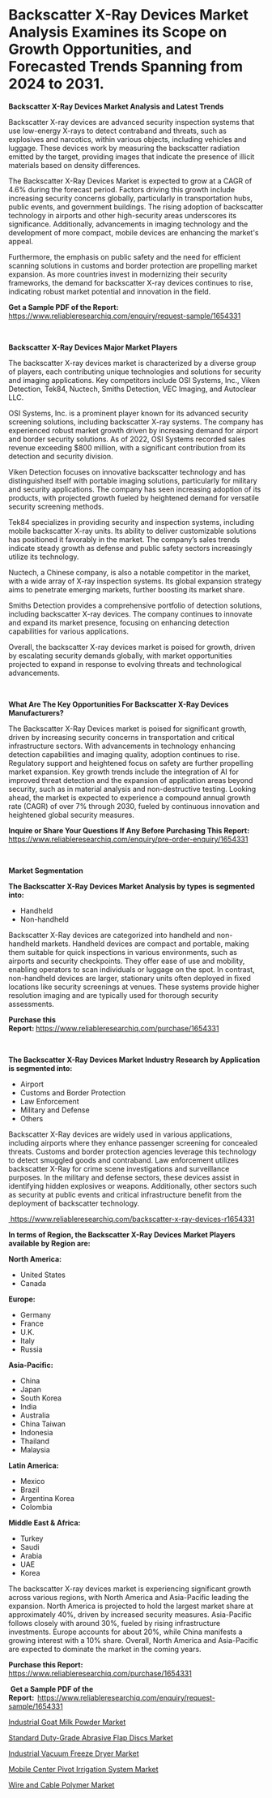 <p><h1>Backscatter X-Ray Devices Market Analysis Examines its Scope on Growth Opportunities, and Forecasted Trends Spanning from 2024 to 2031.</h1></p><p><strong>Backscatter X-Ray Devices Market Analysis and Latest Trends</strong></p>
<p><p>Backscatter X-ray devices are advanced security inspection systems that use low-energy X-rays to detect contraband and threats, such as explosives and narcotics, within various objects, including vehicles and luggage. These devices work by measuring the backscatter radiation emitted by the target, providing images that indicate the presence of illicit materials based on density differences.</p><p>The Backscatter X-Ray Devices Market is expected to grow at a CAGR of 4.6% during the forecast period. Factors driving this growth include increasing security concerns globally, particularly in transportation hubs, public events, and government buildings. The rising adoption of backscatter technology in airports and other high-security areas underscores its significance. Additionally, advancements in imaging technology and the development of more compact, mobile devices are enhancing the market's appeal. </p><p>Furthermore, the emphasis on public safety and the need for efficient scanning solutions in customs and border protection are propelling market expansion. As more countries invest in modernizing their security frameworks, the demand for backscatter X-ray devices continues to rise, indicating robust market potential and innovation in the field.</p></p>
<p><strong>Get a Sample PDF of the Report:&nbsp;</strong> <a href="https://www.reliableresearchiq.com/enquiry/request-sample/1654331?utm_campaign=1087&utm_medium=2&utm_source=Github&utm_content=ia&utm_term=27102024&utm_id=backscatter-x-ray-devices">https://www.reliableresearchiq.com/enquiry/request-sample/1654331</a></p>
<p>&nbsp;</p>
<p><strong>Backscatter X-Ray Devices Major Market Players</strong></p>
<p><p>The backscatter X-ray devices market is characterized by a diverse group of players, each contributing unique technologies and solutions for security and imaging applications. Key competitors include OSI Systems, Inc., Viken Detection, Tek84, Nuctech, Smiths Detection, VEC Imaging, and Autoclear LLC.</p><p>OSI Systems, Inc. is a prominent player known for its advanced security screening solutions, including backscatter X-ray systems. The company has experienced robust market growth driven by increasing demand for airport and border security solutions. As of 2022, OSI Systems recorded sales revenue exceeding $800 million, with a significant contribution from its detection and security division.</p><p>Viken Detection focuses on innovative backscatter technology and has distinguished itself with portable imaging solutions, particularly for military and security applications. The company has seen increasing adoption of its products, with projected growth fueled by heightened demand for versatile security screening methods.</p><p>Tek84 specializes in providing security and inspection systems, including mobile backscatter X-ray units. Its ability to deliver customizable solutions has positioned it favorably in the market. The company’s sales trends indicate steady growth as defense and public safety sectors increasingly utilize its technology.</p><p>Nuctech, a Chinese company, is also a notable competitor in the market, with a wide array of X-ray inspection systems. Its global expansion strategy aims to penetrate emerging markets, further boosting its market share.</p><p>Smiths Detection provides a comprehensive portfolio of detection solutions, including backscatter X-ray devices. The company continues to innovate and expand its market presence, focusing on enhancing detection capabilities for various applications.</p><p>Overall, the backscatter X-ray devices market is poised for growth, driven by escalating security demands globally, with market opportunities projected to expand in response to evolving threats and technological advancements.</p></p>
<p>&nbsp;</p>
<p><strong>What Are The Key Opportunities For Backscatter X-Ray Devices Manufacturers?</strong></p>
<p><p>The Backscatter X-Ray Devices market is poised for significant growth, driven by increasing security concerns in transportation and critical infrastructure sectors. With advancements in technology enhancing detection capabilities and imaging quality, adoption continues to rise. Regulatory support and heightened focus on safety are further propelling market expansion. Key growth trends include the integration of AI for improved threat detection and the expansion of application areas beyond security, such as in material analysis and non-destructive testing. Looking ahead, the market is expected to experience a compound annual growth rate (CAGR) of over 7% through 2030, fueled by continuous innovation and heightened global security measures.</p></p>
<p><strong>Inquire or Share Your Questions If Any Before Purchasing This Report:</strong> <a href="https://www.reliableresearchiq.com/enquiry/pre-order-enquiry/1654331?utm_campaign=1087&utm_medium=2&utm_source=Github&utm_content=ia&utm_term=27102024&utm_id=backscatter-x-ray-devices">https://www.reliableresearchiq.com/enquiry/pre-order-enquiry/1654331</a></p>
<p>&nbsp;</p>
<p><strong>Market Segmentation</strong></p>
<p><strong>The Backscatter X-Ray Devices Market Analysis by types is segmented into:</strong></p>
<p><ul><li>Handheld</li><li>Non-handheld</li></ul></p>
<p><p>Backscatter X-Ray devices are categorized into handheld and non-handheld markets. Handheld devices are compact and portable, making them suitable for quick inspections in various environments, such as airports and security checkpoints. They offer ease of use and mobility, enabling operators to scan individuals or luggage on the spot. In contrast, non-handheld devices are larger, stationary units often deployed in fixed locations like security screenings at venues. These systems provide higher resolution imaging and are typically used for thorough security assessments.</p></p>
<p><strong>Purchase this Report:&nbsp;</strong><a href="https://www.reliableresearchiq.com/purchase/1654331?utm_campaign=1087&utm_medium=2&utm_source=Github&utm_content=ia&utm_term=27102024&utm_id=backscatter-x-ray-devices">https://www.reliableresearchiq.com/purchase/1654331</a></p>
<p>&nbsp;</p>
<p><strong>The Backscatter X-Ray Devices Market Industry Research by Application is segmented into:</strong></p>
<p><ul><li>Airport</li><li>Customs and Border Protection​</li><li>Law Enforcement</li><li>Military and Defense​</li><li>Others</li></ul></p>
<p><p>Backscatter X-Ray devices are widely used in various applications, including airports where they enhance passenger screening for concealed threats. Customs and border protection agencies leverage this technology to detect smuggled goods and contraband. Law enforcement utilizes backscatter X-Ray for crime scene investigations and surveillance purposes. In the military and defense sectors, these devices assist in identifying hidden explosives or weapons. Additionally, other sectors such as security at public events and critical infrastructure benefit from the deployment of backscatter technology.</p></p>
<p><a href="https://www.reliableresearchiq.com/backscatter-x-ray-devices-r1654331?utm_campaign=1087&utm_medium=2&utm_source=Github&utm_content=ia&utm_term=27102024&utm_id=backscatter-x-ray-devices">&nbsp;https://www.reliableresearchiq.com/backscatter-x-ray-devices-r1654331</a></p>
<p><strong>In terms of Region, the Backscatter X-Ray Devices Market Players available by Region are:</strong></p>
<p>
    <p> <strong> North America: </strong>
        <ul>
            <li>United States</li>
            <li>Canada</li>
        </ul>
        </p> 
    <p> <strong> Europe: </strong>
        <ul>
            <li>Germany</li>
            <li>France</li>
            <li>U.K.</li>
            <li>Italy</li>
            <li>Russia</li>
        </ul>
        </p> 
    <p> <strong> Asia-Pacific: </strong>
        <ul>
            <li>China</li>
            <li>Japan</li>
            <li>South Korea</li>
            <li>India</li>
            <li>Australia</li>
            <li>China Taiwan</li>
            <li>Indonesia</li>
            <li>Thailand</li>
            <li>Malaysia</li>
        </ul>
        </p> 
    <p> <strong> Latin America: </strong>
        <ul>
            <li>Mexico</li>
            <li>Brazil</li>
            <li>Argentina Korea</li>
            <li>Colombia</li>
        </ul>
        </p> 
    <p> <strong> Middle East & Africa: </strong>
        <ul>
            <li>Turkey</li>
            <li>Saudi</li>
            <li>Arabia</li>
            <li>UAE</li>
            <li>Korea</li>
        </ul>
    </p>
    </p>
<p><p>The backscatter X-ray devices market is experiencing significant growth across various regions, with North America and Asia-Pacific leading the expansion. North America is projected to hold the largest market share at approximately 40%, driven by increased security measures. Asia-Pacific follows closely with around 30%, fueled by rising infrastructure investments. Europe accounts for about 20%, while China manifests a growing interest with a 10% share. Overall, North America and Asia-Pacific are expected to dominate the market in the coming years.</p></p>
<p><strong>Purchase this Report: </strong><a href="https://www.reliableresearchiq.com/purchase/1654331?utm_campaign=1087&utm_medium=2&utm_source=Github&utm_content=ia&utm_term=27102024&utm_id=backscatter-x-ray-devices">https://www.reliableresearchiq.com/purchase/1654331</a></p>
<p>&nbsp;<strong>Get a Sample PDF of the Report:&nbsp;&nbsp;</strong><a href="https://www.reliableresearchiq.com/enquiry/request-sample/1654331?utm_campaign=1087&utm_medium=2&utm_source=Github&utm_content=ia&utm_term=27102024&utm_id=backscatter-x-ray-devices">https://www.reliableresearchiq.com/enquiry/request-sample/1654331</a></p>
<p><strong></strong></p>
<p><p><a href="https://www.linkedin.com/pulse/industrial-goat-milk-powder-market-innovations-trends-comprehensive-4rbbf?trk=public_post_embed_feed-article-content&utm_campaign=1087&utm_medium=2&utm_source=Github&utm_content=ia&utm_term=27102024&utm_id=backscatter-x-ray-devices">Industrial Goat Milk Powder Market</a></p><p><a href="https://issuu.com/reportprime-2/docs/standard-duty-grade-abrasive-flap-d_09ef1c2dc18089?utm_campaign=1087&utm_medium=2&utm_source=Github&utm_content=ia&utm_term=27102024&utm_id=backscatter-x-ray-devices">Standard Duty-Grade Abrasive Flap Discs Market</a></p><p><a href="https://github.com/vitacbq/Market-Research-Report-List-1/blob/main/industrial-vacuum-freeze-dryer-market.md?utm_campaign=1087&utm_medium=2&utm_source=Github&utm_content=ia&utm_term=27102024&utm_id=backscatter-x-ray-devices">Industrial Vacuum Freeze Dryer Market</a></p><p><a href="https://issuu.com/reportprime-2/docs/mobile-center-pivot-irrigation-syst_46cd9b0937cef9?utm_campaign=1087&utm_medium=2&utm_source=Github&utm_content=ia&utm_term=27102024&utm_id=backscatter-x-ray-devices">Mobile Center Pivot Irrigation System Market</a></p><p><a href="https://www.linkedin.com/pulse/wire-cable-polymer-market-penetration-strategies-untapped-5feaf?trk=public_post_embed_feed-article-content&utm_campaign=1087&utm_medium=2&utm_source=Github&utm_content=ia&utm_term=27102024&utm_id=backscatter-x-ray-devices">Wire and Cable Polymer Market</a></p></p>